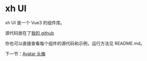 # xh UI

xh UI 是一个 Vue3 的组件库。

源代码放在了[我的 github](https://github.com/coderyjw/jw-ui)

你也可以直接查看每个组件的源代码和示例，运行方法见 README.md。

下一节：[Avatar 头像](#/doc/avatar)
